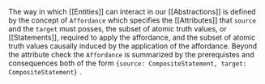 The way in which [[Entities]] can interact in our [[Abstractions]] is defined by the concept of `Affordance` which specifies the [[Attributes]] that `source` and the `target` must posses, the subset of atomic truth values, or [[Statements]], required to apply the affordance, and the subset of atomic truth values causally induced by the application of the affordance. Beyond the attribute check the `Affordance` is summarized by the prerequistes and consequences both of the form `{source: CompositeStatement, target: CompositeStatement}` .